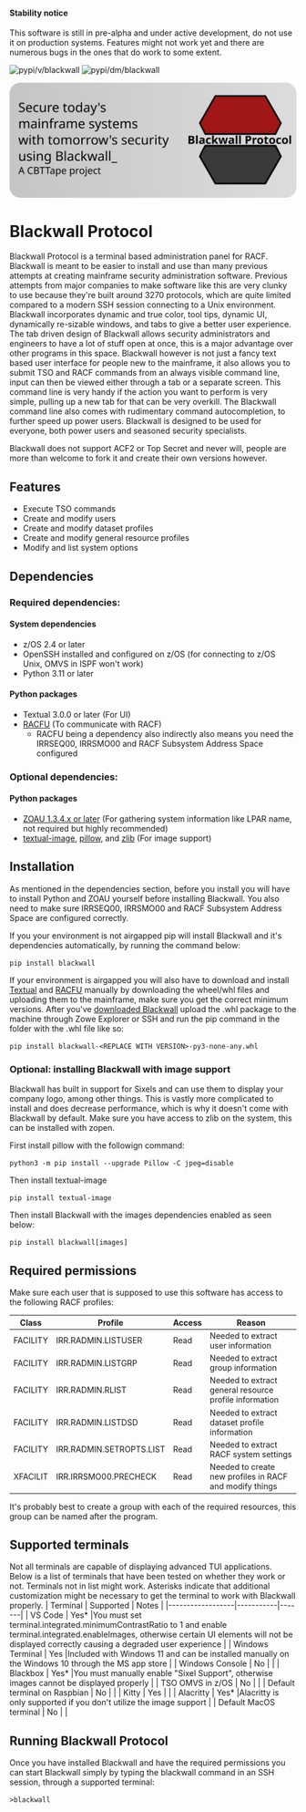 #### Stability notice
This software is still in pre-alpha and under active development, do not use it on production systems. Features might not work yet and there are numerous bugs in the ones that do work to some extent.

![pypi/v/blackwall](https://badgen.net/pypi/v/blackwall) ![pypi/dm/blackwall](https://badgen.net/pypi/dm/blackwall) 

![Blackwall Logo](blackwall_banner.svg)
# Blackwall Protocol
Blackwall Protocol is a terminal based administration panel for RACF. Blackwall is meant to be easier to install and use than many previous attempts at creating mainframe security administration software. Previous attempts from major companies to make software like this are very clunky to use because they're built around 3270 protocols, which are quite limited compared to a modern SSH session connecting to a Unix environment. Blackwall incorporates dynamic and true color, tool tips, dynamic UI, dynamically re-sizable windows, and tabs to give a better user experience. The tab driven design of Blackwall allows security administrators and engineers to have a lot of stuff open at once, this is a major advantage over other programs in this space. Blackwall however is not just a fancy text based user interface for people new to the mainframe, it also allows you to submit TSO and RACF commands from an always visible command line, input can then be viewed either through a tab or a separate screen. This command line is very handy if the action you want to perform is very simple, pulling up a new tab for that can be very overkill. The Blackwall command line also comes with rudimentary command autocompletion, to further speed up power users. Blackwall is designed to be used for everyone, both power users and seasoned security specialists.

Blackwall does not support ACF2 or Top Secret and never will, people are more than welcome to fork it and create their own versions however.

## Features
- Execute TSO commands
- Create and modify users
- Create and modify dataset profiles
- Create and modify general resource profiles
- Modify and list system options

## Dependencies
### Required dependencies:
#### System dependencies
- z/OS 2.4 or later
- OpenSSH installed and configured on z/OS (for connecting to z/OS Unix, OMVS in ISPF won't work)
- Python 3.11 or later
#### Python packages
- Textual 3.0.0 or later (For UI)
- [RACFU](https://github.com/ambitus/racfu) (To communicate with RACF)
  - RACFU being a dependency also indirectly also means you need the IRRSEQ00, IRRSMO00 and RACF Subsystem Address Space configured

### Optional dependencies:
#### Python packages
- [ZOAU 1.3.4.x or later](https://www.ibm.com/docs/en/zoau/1.3.x) (For gathering system information like LPAR name, not required but highly recommended)
- [textual-image](https://github.com/lnqs/textual-image), [pillow](https://github.com/python-pillow/Pillow), and [zlib](https://github.com/zopencommunity/zlibport) (For image support)

## Installation
As mentioned in the dependencies section, before you install you will have to install Python and ZOAU yourself before installing Blackwall. You also need to make sure IRRSEQ00, IRRSMO00 and RACF Subsystem Address Space are configured correctly. 

If you your environment is not airgapped pip will install Blackwall and it's dependencies automatically, by running the command below:
```
pip install blackwall
```
If your environment is airgapped you will also have to download and install [Textual](https://pypi.org/project/textual/) and [RACFU](https://pypi.org/project/racfu/) manually by downloading the wheel/whl files and uploading them to the mainframe, make sure you get the correct minimum versions.
After you've [downloaded Blackwall](https://pypi.org/project/blackwall/) upload the .whl package to the machine through Zowe Explorer or SSH and run the pip command in the folder with the .whl file like so:
```
pip install blackwall-<REPLACE WITH VERSION>-py3-none-any.whl 
```

### Optional: installing Blackwall with image support
Blackwall has built in support for Sixels and can use them to display your company logo, among other things. This is vastly more complicated to install and does decrease performance, which is why it doesn't come with Blackwall by default. Make sure you have access to zlib on the system, this can be installed with zopen. 

First install pillow with the followign command:
```
python3 -m pip install --upgrade Pillow -C jpeg=disable
```
Then install textual-image
```
pip install textual-image
```
Then install Blackwall with the images dependencies enabled as seen below:
```
pip install blackwall[images]
```

## Required permissions
Make sure each user that is supposed to use this software has access to the following RACF profiles:

| Class    | Profile             | Access | Reason |
|----------|---------------------|--------|--------|
| FACILITY |IRR.RADMIN.LISTUSER | Read   |Needed to extract user information       |
| FACILITY |IRR.RADMIN.LISTGRP  | Read   |Needed to extract group information       |
| FACILITY |IRR.RADMIN.RLIST    | Read   |Needed to extract general resource profile information       |
| FACILITY |IRR.RADMIN.LISTDSD   | Read   |Needed to extract dataset profile information     |
| FACILITY |IRR.RADMIN.SETROPTS.LIST | Read   |Needed to extract RACF system settings     |
| XFACILIT |IRR.IRRSMO00.PRECHECK    | Read   |Needed to create new profiles in RACF and modify things     |

It's probably best to create a group with each of the required resources, this group can be named after the program.

## Supported terminals
Not all terminals are capable of displaying advanced TUI applications. Below is a list of terminals that have been tested on whether they work or not. Terminals not in list might work. Asterisks indicate that additional customization might be necessary to get the terminal to work with Blackwall properly.
| Terminal         | Supported | Notes |
|------------------|-----------|-------|
| VS Code          | Yes*          |You must set terminal.integrated.minimumContrastRatio to 1 and enable terminal.integrated.enableImages, otherwise certain UI elements will not be displayed correctly causing a degraded user experience       |
| Windows Terminal | Yes          |Included with Windows 11 and can be installed manually on the Windows 10 through the MS app store       |
| Windows Console | No          |       |
| Blackbox         | Yes*          |You must manually enable "Sixel Support", otherwise images cannot be displayed properly       |
| TSO OMVS in z/OS | No          |       |
| Default terminal on Raspbian | No          |       |
| Kitty | Yes          |       |
| Alacritty | Yes*          |Alacritty is only supported if you don't utilize the image support       |
| Default MacOS terminal | No          |    | 

## Running Blackwall Protocol
Once you have installed Blackwall and have the required permissions you can start Blackwall simply by typing the blackwall command in an SSH session, through a supported terminal:
```
>blackwall
```

